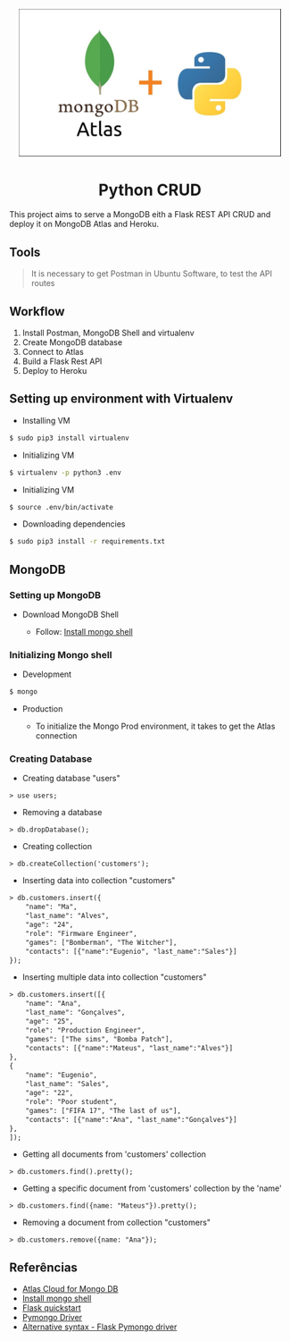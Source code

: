<p align="center">
    <img src="./images/pymongo.jpg" style="heigth:450px;width:470px"></img>
</p>

<h1 align="center">Python CRUD</h1>

This project aims to serve a MongoDB eith a Flask REST API CRUD and deploy it on MongoDB Atlas and Heroku.

## Tools

> It is necessary to get Postman in Ubuntu Software, to test the API routes

## Workflow

1. Install Postman, MongoDB Shell and virtualenv
2. Create MongoDB database
3. Connect to Atlas
4. Build a Flask Rest API
5. Deploy to Heroku

## Setting up environment with Virtualenv

* Installing VM

```bash
$ sudo pip3 install virtualenv
```
* Initializing VM

```bash
$ virtualenv -p python3 .env
```

* Initializing VM

```bash
$ source .env/bin/activate
```

* Downloading dependencies

```bash
$ sudo pip3 install -r requirements.txt
```


## MongoDB

### Setting up MongoDB

* Download MongoDB Shell

    * Follow: <a href="https://docs.mongodb.com/manual/tutorial/install-mongodb-on-ubuntu-tarball/">Install mongo shell</a>

### Initializing Mongo shell

* Development

```bash
$ mongo
```

* Production

    * To initialize the Mongo Prod environment, it takes to get the Atlas connection


### Creating Database

* Creating database "users"

```mongodb
> use users;
```

* Removing a database

```mongodb
> db.dropDatabase();
```

* Creating collection

```mongodb
> db.createCollection('customers');
```

* Inserting data into collection "customers"

```mongodb
> db.customers.insert({
    "name": "Ma",
    "last_name": "Alves",
    "age": "24",
    "role": "Firmware Engineer",    
    "games": ["Bomberman", "The Witcher"],
    "contacts": [{"name":"Eugenio", "last_name":"Sales"}] 
});
```

* Inserting multiple data into collection "customers"

```mongodb
> db.customers.insert([{
    "name": "Ana",
    "last_name": "Gonçalves",
    "age": "25",
    "role": "Production Engineer",    
    "games": ["The sims", "Bomba Patch"],
    "contacts": [{"name":"Mateus", "last_name":"Alves"}] 
},
{
    "name": "Eugenio",
    "last_name": "Sales",
    "age": "22",
    "role": "Poor student",    
    "games": ["FIFA 17", "The last of us"],
    "contacts": [{"name":"Ana", "last_name":"Gonçalves"}] 
},
]);
```

* Getting all documents from 'customers' collection

```mongodb
> db.customers.find().pretty();
```

* Getting a specific document from 'customers' collection by the 'name'

```mongodb
> db.customers.find({name: "Mateus"}).pretty();
```

* Removing a document from collection "customers"

```mongodb
> db.customers.remove({name: "Ana"});
```

## Referências

* <a href="https://www.mongodb.com/cloud/atlas">Atlas Cloud for Mongo DB</a>
* <a href="https://docs.mongodb.com/manual/tutorial/install-mongodb-on-ubuntu-tarball/">Install mongo shell</a>
* <a href="https://flask.palletsprojects.com/en/1.1.x/quickstart/#">Flask quickstart</a>
* <a href="https://www.w3schools.com/python/python_mongodb_getstarted.asp">Pymongo Driver</a>
* <a href="https://flask-pymongo.readthedocs.io/en/latest/">Alternative syntax - Flask Pymongo driver</a>